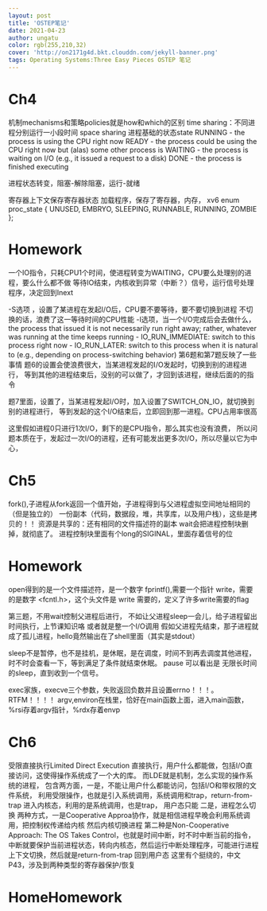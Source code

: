 ```yaml
---
layout: post
title: 'OSTEP笔记'
date: 2021-04-23
author: ungatu
color: rgb(255,210,32)
cover: 'http://on2171g4d.bkt.clouddn.com/jekyll-banner.png'
tags: Operating Systems:Three Easy Pieces OSTEP 笔记
---
```


# Ch4
机制mechanisms和策略policies就是how和which的区别
time sharing：不同进程分别运行一小段时间
space sharing
进程基础的状态state
RUNNING - the process is using the CPU right now
READY   - the process could be using the CPU right now
            but (alas) some other process is
WAITING - the process is waiting on I/O
            (e.g., it issued a request to a disk)
DONE    - the process is finished executing

进程状态转变，阻塞-解除阻塞，运行-就绪

寄存器上下文保存寄存器状态
加载程序，保存了寄存器，内存，
xv6
enum proc_state { UNUSED, EMBRYO, SLEEPING,
                RUNNABLE, RUNNING, ZOMBIE };

# Homework
一个IO指令，只耗CPU1个时间，使进程转变为WAITING，CPU要么处理别的进程，要么什么都不做
等待IO结束，内核收到异常（中断？）信号，运行信号处理程序，决定回到Inext

-S选项 ，设置了某进程在发起I/O后，CPU要不要等待，要不要切换到进程
不切换的话，浪费了这一等待时间的CPU性能
-I选项，当一个I/O完成后会去做什么， the process that issued it is not necessarily 
run right away; rather, whatever was running at the time keeps running
    - IO_RUN_IMMEDIATE: switch to this process right now
    - IO_RUN_LATER: switch to this process when it is natural to 
      (e.g., depending on process-switching behavior)
第6题和第7题反映了一些事情
题6的设置会使浪费很大，当某进程发起的I/O发起时，切换到别的进程进行，
等到其他的进程结束后，没别的可以做了，才回到该进程，继续后面的的指令

题7里面，设置了，当某进程发起I/O时，加入设置了SWITCH_ON_IO，就切换到别的进程进行，
等到发起的这个I/O结束后，立即回到那一进程。CPU占用率很高

这里假如进程0只进行1次I/O，剩下的是CPU指令，那么其实也没有浪费，
所以问题本质在于，发起过一次I/O的进程，还有可能发出更多次I/O，所以尽量以它为中心，

# Ch5

fork(),子进程从fork返回一个值开始，子进程得到与父进程虚拟空间地址相同的（但是独立的）
一份副本（代码，数据段，堆，共享库，以及用户栈），这些是拷贝的！！
资源是共享的：还有相同的文件描述符的副本
wait会把进程控制块删掉，就彻底了。
进程控制块里面有个long的SIGINAL，里面存着信号的位

# Homework

open得到的是一个文件描述符，是一个数字
fprintf(),需要一个指针
write，需要的是数字
<fcntl.h>，这个头文件是 write 需要的，定义了许多write需要的flag

第三题，不用wait控制父进程后进行，    不如让父进程sleep一会儿，给子进程留出时间执行，上节课知识咯
或者就是整一个I/O调用
假如父进程先结束，那子进程就成了孤儿进程，hello竟然输出在了shell里面（其实是stdout）

sleep不是暂停，也不是挂机，是休眠，是在调度，时间不到再去调度其他进程，时不时会查看一下，等到满足了条件就结束休眠。
pause 可以看出是 无限长时间的sleep，直到收到一个信号。

exec家族，execve三个参数，失败返回负数并且设置errno！！！。RTFM！！！！
argv,environ在栈里，恰好在main函数上面，进入main函数，%rsi存着argv指针，%rdx存着envp

# Ch6
受限直接执行Limited Direct Execution
直接执行，用户什么都能做，包括I/O直接访问，这使得操作系统成了一个大的库。
而LDE就是机制，怎么实现的操作系统的进程，
包含两方面，一是，不能让用户什么都能访问，包括I/O和带权限的文件系统，
利用受限操作，也就是引入系统调用，系统调用和trap，return-from-trap
进入内核态，利用的是系统调用，也是trap，
用户态只能
二是，进程怎么切换
两种方式，一是Cooperative Approa协作，就是相信进程早晚会利用系统调用，把控制权传递给内核
然后内核切换进程
第二种是Non-Cooperative Approach: The OS Takes Control，也就是时间中断，时不时中断当前的指令，
中断就要保护当前进程状态，转向内核态，然后运行中断处理程序，可能进行进程上下文切换，然后就是return-from-trap
回到用户态
这里有个挺绕的，中文P43，涉及到两种类型的寄存器保护/恢复
# HomeHomework








